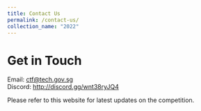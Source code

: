 ```yaml
---
title: Contact Us
permalink: /contact-us/
collection_name: "2022"
---
```


# Get in Touch

Email: <ctf@tech.gov.sg>  
Discord: <http://discord.gg/wnt38ryJQ4>

Please refer to this website for latest updates on the competition.   
